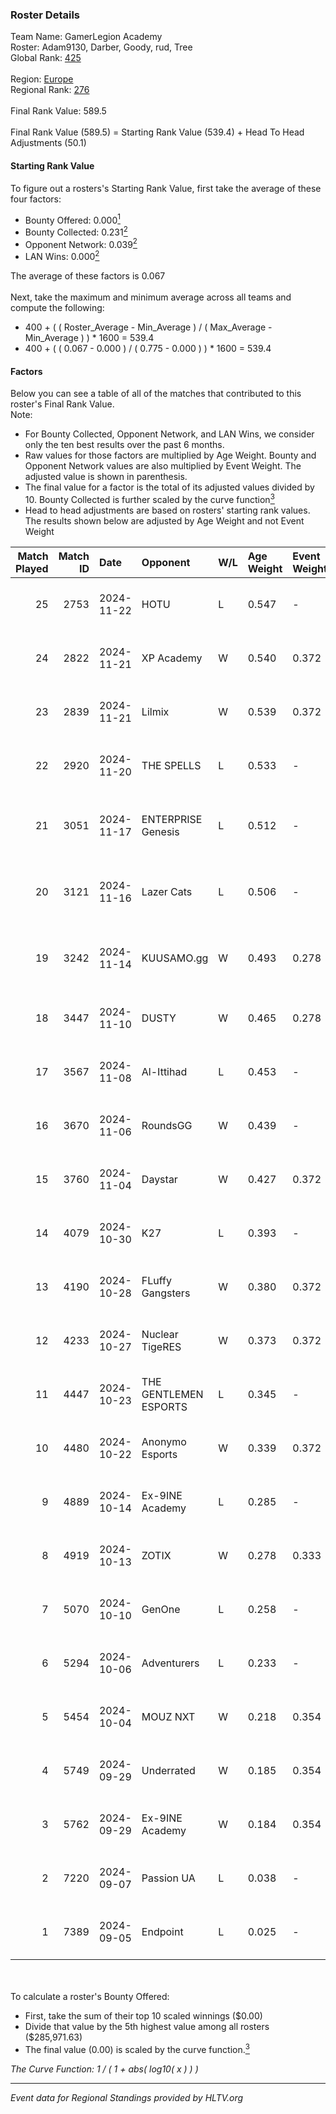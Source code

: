 ### Roster Details<br />
Team Name: GamerLegion Academy<br />
Roster: Adam9130, Darber, Goody, rud, Tree<br />
Global Rank: [425](../../standings_global_2025_02_28.md)<br />
<br />
Region: [Europe]( ../../standings_europe_2025_02_28.md)<br />
Regional Rank: [276]( ../../standings_europe_2025_02_28.md)<br />
<br />
Final Rank Value:  589.5<br />
<br />
Final Rank Value (589.5) = Starting Rank Value (539.4) + Head To Head Adjustments (50.1)<br />

#### Starting Rank Value<br />
To figure out a rosters's Starting Rank Value, first take the average of these four factors:<br />
- Bounty Offered: 0.000[<sup>1</sup>](#table2)
- Bounty Collected: 0.231[<sup>2</sup>](#table1)
- Opponent Network: 0.039[<sup>2</sup>](#table1)
- LAN Wins: 0.000[<sup>2</sup>](#table1)

The average of these factors is 0.067<br />
<br />
Next, take the maximum and minimum average across all teams and compute the following:<br />
- 400 + ( ( Roster_Average - Min_Average ) / ( Max_Average - Min_Average ) ) * 1600 = 539.4
- 400 + ( ( 0.067 - 0.000 ) / ( 0.775 - 0.000 ) ) * 1600 = 539.4


#### Factors<br />
Below you can see a table of all of the matches that contributed to this roster's Final Rank Value.<br />
Note:<br />

- For Bounty Collected, Opponent Network, and LAN Wins, we consider only the ten best results over the past 6 months.
- Raw values for those factors are multiplied by Age Weight. Bounty and Opponent Network values are also multiplied by Event Weight. The adjusted value is shown in parenthesis.
- The final value for a factor is the total of its adjusted values divided by 10. Bounty Collected is further scaled by the curve function[<sup>3</sup>](#curveFunction)
- Head to head adjustments are based on rosters' starting rank values. The results shown below are adjusted by Age Weight and not Event Weight
<span id="table1"></span><br />


| Match Played | Match ID | Date       | Opponent              | W/L | Age Weight | Event Weight | Bounty Collected | Opponent Network | LAN Wins  | H2H Adj. | Roster                                  |
| -: | -: | :- | :- | :- | :- | :- | :- | :- | :- | -: | :- |
|           25 |     2753 | 2024-11-22 | HOTU                  | L   | 0.547      | -            | -                | -                | -         |    -5.11 | Adam9130, Darber, Goody, rud, Tree      |
|           24 |     2822 | 2024-11-21 | XP Academy            | W   | 0.540      | 0.372        | 0.000 (0.000)    | 0.220 (0.044)    | 0 (0.000) |     9.40 | Adam9130, Darber, Goody, rud, Tree      |
|           23 |     2839 | 2024-11-21 | Lilmix                | W   | 0.539      | 0.372        | 0.001 (0.000)    | 0.141 (0.028)    | 0 (0.000) |     9.23 | Adam9130, Darber, Goody, rud, Tree      |
|           22 |     2920 | 2024-11-20 | THE SPELLS            | L   | 0.533      | -            | -                | -                | -         |    -8.12 | Adam9130, Darber, Goody, rud, Tree      |
|           21 |     3051 | 2024-11-17 | ENTERPRISE Genesis    | L   | 0.512      | -            | -                | -                | -         |    -6.45 | Adam9130, Cher1on, Goody, shushan, Tree |
|           20 |     3121 | 2024-11-16 | Lazer Cats            | L   | 0.506      | -            | -                | -                | -         |    -4.32 | Adam9130, Cher1on, Goody, shushan, Tree |
|           19 |     3242 | 2024-11-14 | KUUSAMO.gg            | W   | 0.493      | 0.278        | 0.000 (0.000)    | 0.177 (0.024)    | 0 (0.000) |     6.33 | Adam9130, Cher1on, Goody, shushan, Tree |
|           18 |     3447 | 2024-11-10 | DUSTY                 | W   | 0.465      | 0.278        | 0.008 (0.001)    | -                | 0 (0.000) |     9.26 | Adam9130, Darber, Goody, rud, Tree      |
|           17 |     3567 | 2024-11-08 | Al-Ittihad            | L   | 0.453      | -            | -                | -                | -         |    -5.21 | Adam9130, Darber, Goody, rud, Tree      |
|           16 |     3670 | 2024-11-06 | RoundsGG              | W   | 0.439      | -            | -                | -                | 0 (0.000) |     5.95 | Adam9130, Darber, Goody, rud, Tree      |
|           15 |     3760 | 2024-11-04 | Daystar               | W   | 0.427      | 0.372        | 0.000 (0.000)    | 0.147 (0.023)    | 0 (0.000) |     8.36 | Adam9130, Darber, Goody, rud, Tree      |
|           14 |     4079 | 2024-10-30 | K27                   | L   | 0.393      | -            | -                | -                | -         |    -1.48 | Adam9130, Darber, Goody, rud, Tree      |
|           13 |     4190 | 2024-10-28 | FLuffy Gangsters      | W   | 0.380      | 0.372        | 0.017 (0.002)    | 1.000 (0.141)    | 0 (0.000) |     9.81 | Adam9130, Darber, Goody, rud, Tree      |
|           12 |     4233 | 2024-10-27 | Nuclear TigeRES       | W   | 0.373      | 0.372        | 0.005 (0.001)    | 0.531 (0.074)    | 0 (0.000) |    10.09 | Adam9130, Darber, Goody, rud, Tree      |
|           11 |     4447 | 2024-10-23 | THE GENTLEMEN ESPORTS | L   | 0.345      | -            | -                | -                | -         |    -3.19 | Adam9130, Darber, Goody, rud, Tree      |
|           10 |     4480 | 2024-10-22 | Anonymo Esports       | W   | 0.339      | 0.372        | -                | 0.109 (0.014)    | 0 (0.000) |     5.36 | Adam9130, Darber, Goody, rud, Tree      |
|            9 |     4889 | 2024-10-14 | Ex-9INE Academy       | L   | 0.285      | -            | -                | -                | -         |    -3.82 | Adam9130, Darber, Goody, rud, Tree      |
|            8 |     4919 | 2024-10-13 | ZOTIX                 | W   | 0.278      | 0.333        | 0.002 (0.000)    | 0.160 (0.015)    | 0 (0.000) |     5.56 | Adam9130, Darber, Goody, rud, Tree      |
|            7 |     5070 | 2024-10-10 | GenOne                | L   | 0.258      | -            | -                | -                | -         |    -1.21 | Adam9130, Darber, Goody, rud, Tree      |
|            6 |     5294 | 2024-10-06 | Adventurers           | L   | 0.233      | -            | -                | -                | -         |    -1.38 | Adam9130, Darber, Goody, rud, Tree      |
|            5 |     5454 | 2024-10-04 | MOUZ NXT              | W   | 0.218      | 0.354        | -                | 0.202 (0.016)    | -         |     3.63 | Adam9130, Darber, Goody, rud, Tree      |
|            4 |     5749 | 2024-09-29 | Underrated            | W   | 0.185      | 0.354        | 0.002 (0.000)    | 0.193 (0.013)    | -         |     4.19 | Adam9130, Darber, Goody, rud, Tree      |
|            3 |     5762 | 2024-09-29 | Ex-9INE Academy       | W   | 0.184      | 0.354        | 0.000 (0.000)    | -                | -         |     3.51 | Adam9130, Darber, Goody, rud, Tree      |
|            2 |     7220 | 2024-09-07 | Passion UA            | L   | 0.038      | -            | -                | -                | -         |    -0.11 | Darber, Goody, leaf, rud, Tree          |
|            1 |     7389 | 2024-09-05 | Endpoint              | L   | 0.025      | -            | -                | -                | -         |    -0.15 | Darber, Goody, leaf, rud, Tree          |

<br />
<span id="table2"></span><br />
To calculate a roster's Bounty Offered:<br />

- First, take the sum of their top 10 scaled winnings ($0.00)
- Divide that value by the 5th highest value among all rosters ($285,971.63)
- The final value (0.00) is scaled by the curve function.[<sup>3</sup>](#curveFunction)

<span id="curveFunction"></span>_The Curve Function: 1 / ( 1 + abs( log10( x ) ) )_<br />

---
_Event data for Regional Standings provided by HLTV.org_<br />
